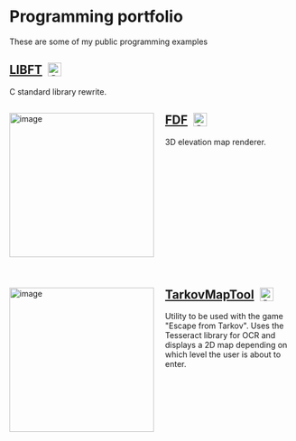# Programming portfolio

These are some of my public programming examples <!--- Rewrite this sentence --> 




## [LIBFT](https://github.com/oskarikinnunen/libft/tree/master)&nbsp;&nbsp;<img width="24" alt="C" align="top" src="https://user-images.githubusercontent.com/45420297/182207766-f5c35203-078d-4aac-8a3a-d30e726694b2.png">

C standard library rewrite.


<div markdown="1" style="width:500px;height:280px;">
<img width="256" src="https://user-images.githubusercontent.com/45420297/182204285-2939b41c-0981-4f6c-a111-b6c16aca1e5c.png" alt="image" style="float: left; margin-right: 20px">

## [FDF](https://github.com/oskarikinnunen/PresentableFDF)&nbsp;&nbsp;<img width="24" alt="C" align="top" float="right" src="https://user-images.githubusercontent.com/45420297/182207766-f5c35203-078d-4aac-8a3a-d30e726694b2.png">

3D elevation map renderer.
</div>
<div markdown="1" style="width:500px;height:280px;">
<img width="256" src="https://user-images.githubusercontent.com/45420297/182570002-e34dfc1b-821f-4262-8ebe-7d4537a69be8.png" alt="image" style="float: left; margin-right: 20px">

## [TarkovMapTool](https://github.com/oskarikinnunen/TarkovMapTool)&nbsp;&nbsp;<img width="24" alt="Csharp" align="top" src="https://user-images.githubusercontent.com/45420297/182208301-cccdedaa-ff4c-4ef7-bef2-a5fb3110ccac.png">

Utility to be used with the game "Escape from Tarkov". Uses the Tesseract library for OCR and displays a 2D map depending on which level the user is about to enter.
</div>

